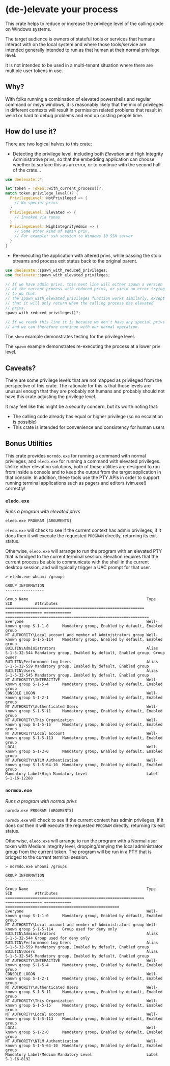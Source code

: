 # (de-)elevate your process

This crate helps to reduce or increase the privilege level of the calling code
on Windows systems.

The target audience is owners of stateful tools or services that humans interact
with on the local system and where those tools/service are intended generally
intended to run as that human at their normal privilege level.

It is not intended to be used in a multi-tenant situation where there are
multiple user tokens in use.

## Why?

With folks running a combination of elevated powershells and regular command or
msys windows, it is reasonably likely that the mix of privileges in different
contexts will result in permission related problems that result in weird or
hard to debug problems and end up costing people time.

## How do I use it?

There are two logical halves to this crate;

* Detecting the privilege level, including both *Elevation* and High Integrity
  Administrative privs, so that the embedding application can choose whether
  to surface this as an error, or to continue with the second half of the crate...

```rust
use deelevate::*;

let token = Token::with_current_process()?;
match token.privilege_level()? {
  PrivilegeLevel::NotPrivileged => {
    // No special privs
  }
  PrivilegeLevel::Elevated => {
    // Invoked via runas
  }
  PrivilegeLevel::HighIntegrityAdmin => {
    // Some other kind of admin priv.
    // For example: ssh session to Windows 10 SSH server
  }
}
```

* Re-executing the application with altered privs, while passing the stdio
  streams and process exit status back to the original parent.

```rust
use deelevate::spawn_with_reduced_privileges;
use deelevate::spawn_with_elevated_privileges;

// If we have admin privs, this next line will either spawn a version
// of the current process with reduced privs, or yield an error trying
// to do that.
// The spawn_with_elevated_privileges function works similarly, except
// that it will only return when the calling process has elevated
// privs.
spawn_with_reduced_privileges()?;

// If we reach this line it is because we don't have any special privs
// and we can therefore continue with our normal operation.
```

The `show` example demonstrates testing for the privilege level.

The `spawn` example demonstrates re-executing the process at a lower priv level.

## Caveats?

There are some privilege levels that are not mapped as privileged from the
perspective of this crate.  The rationale for this is that those levels are
unusual enough that they are probably not humans and probably should not have
this crate adjusting the privilege level.

It may feel like this might be a security concern, but its worth noting that:

* The calling code already has equal or higher privilege (so no escalation is possible)
* This crate is intended for convenience and consistency for human users

## Bonus Utilities

This crate provides `normdo.exe` for running a command with normal privileges,
and `eledo.exe` for running a command with elevated privileges.  Unlike other
elevation solutions, both of these utilities are designed to run from inside
a console and to keep the output from the target application in that console.
In addition, these tools use the PTY APIs in order to support running terminal
applications such as pagers and editors (vim.exe!) correctly!

### `eledo.exe`

*Runs a program with elevated privs*

```
eledo.exe PROGRAM [ARGUMENTS]
```

`eledo.exe` will check to see if the current context has admin privileges;
if it does then it will execute the requested `PROGRAM` directly, returning
its exit status.

Otherwise, `eledo.exe` will arrange to run the program with an elevated PTY
that is bridged to the current terminal session.  Elevation requires that the
current process be able to communicate with the shell in the current desktop
session, and will typically trigger a UAC prompt for that user.

```
> eledo.exe whoami /groups

GROUP INFORMATION
-----------------

Group Name                                                    Type             SID          Attributes
============================================================= ================ ============ ===============================================================
Everyone                                                      Well-known group S-1-1-0      Mandatory group, Enabled by default, Enabled group
NT AUTHORITY\Local account and member of Administrators group Well-known group S-1-5-114    Mandatory group, Enabled by default, Enabled group
BUILTIN\Administrators                                        Alias            S-1-5-32-544 Mandatory group, Enabled by default, Enabled group, Group owner
BUILTIN\Performance Log Users                                 Alias            S-1-5-32-559 Mandatory group, Enabled by default, Enabled group
BUILTIN\Users                                                 Alias            S-1-5-32-545 Mandatory group, Enabled by default, Enabled group
NT AUTHORITY\INTERACTIVE                                      Well-known group S-1-5-4      Mandatory group, Enabled by default, Enabled group
CONSOLE LOGON                                                 Well-known group S-1-2-1      Mandatory group, Enabled by default, Enabled group
NT AUTHORITY\Authenticated Users                              Well-known group S-1-5-11     Mandatory group, Enabled by default, Enabled group
NT AUTHORITY\This Organization                                Well-known group S-1-5-15     Mandatory group, Enabled by default, Enabled group
NT AUTHORITY\Local account                                    Well-known group S-1-5-113    Mandatory group, Enabled by default, Enabled group
LOCAL                                                         Well-known group S-1-2-0      Mandatory group, Enabled by default, Enabled group
NT AUTHORITY\NTLM Authentication                              Well-known group S-1-5-64-10  Mandatory group, Enabled by default, Enabled group
Mandatory Label\High Mandatory Level                          Label            S-1-16-12288
```

### `normdo.exe`

*Runs a program with normal privs*

```
normdo.exe PROGRAM [ARGUMENTS]
```

`normdo.exe` will check to see if the current context has admin privileges;
if it does *not* then it will execute the requested `PROGRAM` directly, returning
its exit status.

Otherwise, `eledo.exe` will arrange to run the program with a Normal user token
with Medium integrity level, dropping/denying the local administrator group
from the current token.  The program will be run in a PTY that is bridged to
the current terminal session.

```
> normdo.exe whoami /groups

GROUP INFORMATION
-----------------

Group Name                                                    Type             SID          Attributes
============================================================= ================ ============ ==================================================
Everyone                                                      Well-known group S-1-1-0      Mandatory group, Enabled by default, Enabled group
NT AUTHORITY\Local account and member of Administrators group Well-known group S-1-5-114    Group used for deny only
BUILTIN\Administrators                                        Alias            S-1-5-32-544 Group used for deny only
BUILTIN\Performance Log Users                                 Alias            S-1-5-32-559 Mandatory group, Enabled by default, Enabled group
BUILTIN\Users                                                 Alias            S-1-5-32-545 Mandatory group, Enabled by default, Enabled group
NT AUTHORITY\INTERACTIVE                                      Well-known group S-1-5-4      Mandatory group, Enabled by default, Enabled group
CONSOLE LOGON                                                 Well-known group S-1-2-1      Mandatory group, Enabled by default, Enabled group
NT AUTHORITY\Authenticated Users                              Well-known group S-1-5-11     Mandatory group, Enabled by default, Enabled group
NT AUTHORITY\This Organization                                Well-known group S-1-5-15     Mandatory group, Enabled by default, Enabled group
NT AUTHORITY\Local account                                    Well-known group S-1-5-113    Mandatory group, Enabled by default, Enabled group
LOCAL                                                         Well-known group S-1-2-0      Mandatory group, Enabled by default, Enabled group
NT AUTHORITY\NTLM Authentication                              Well-known group S-1-5-64-10  Mandatory group, Enabled by default, Enabled group
Mandatory Label\Medium Mandatory Level                        Label            S-1-16-8192
```
